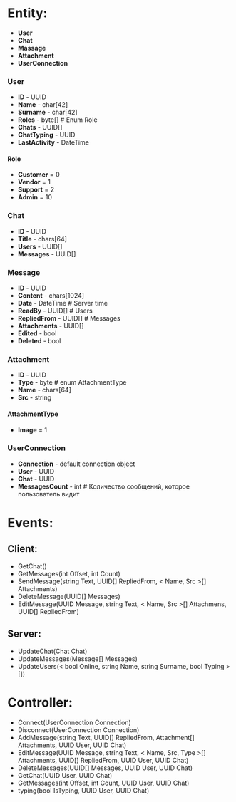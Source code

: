 # Entity:
- **User**
- **Chat**
- **Massage**
- **Attachment**
- **UserConnection**


### User
- **ID** - UUID
- **Name** - char[42]
- **Surname** - char[42]
- **Roles** - byte[] # Enum Role
- **Chats** - UUID[]
- **ChatTyping** - UUID
- **LastActivity** - DateTime

#### Role
- **Customer** = 0
- **Vendor** = 1
- **Support** = 2
- **Admin** = 10

### Chat
- **ID** - UUID
- **Title** - chars[64]
- **Users** - UUID[]
- **Messages** - UUID[]


### Message
- **ID** - UUID
- **Content** - chars[1024]
- **Date** - DateTime # Server time
- **ReadBy** - UUID[] # Users
- **RepliedFrom** - UUID[] # Messages
- **Attachments** - UUID[]
- **Edited** - bool
- **Deleted** - bool


### Attachment
- **ID** - UUID
- **Type** - byte # enum AttachmentType
- **Name** - chars[64]
- **Src** - string

#### AttachmentType
- **Image** = 1


### UserConnection
- **Сonnection** - default connection object
- **User** - UUID
- **Chat** - UUID
- **MessagesCount** - int # Количество сообщений, которое пользователь видит


# Events:

## Client:
- GetChat()
- GetMessages(int Offset, int Count)
- SendMessage(string Text, UUID[] RepliedFrom, < Name, Src >[] Attachments)
- DeleteMessage(UUID[] Messages)
- EditMessage(UUID Message, string Text, < Name, Src >[] Attachmens, UUID[] RepliedFrom)

## Server:
- UpdateChat(Chat Chat)
- UpdateMessages(Message[] Messages)
- UpdateUsers(< bool Online, string Name, string Surname, bool Typing >[])


# Controller:
- Connect(UserConnection Connection)
- Disconnect(UserConnection Connection)
- AddMessage(string Text, UUID[] RepliedFrom, Attachment[] Attachments, UUID User, UUID Chat)
- EditMessage(UUID Message, string Text, < Name, Src, Type >[] Attachments, UUID[] RepliedFrom, UUID User, UUID Chat)
- DeleteMessages(UUID[] Messages, UUID User, UUID Chat)
- GetChat(UUID User, UUID Chat)
- GetMessages(int Offset, int Count, UUID User, UUID Chat)
- typing(bool IsTyping, UUID User, UUID Chat)
